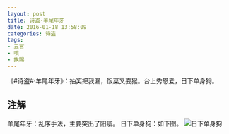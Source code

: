 ```yaml
---
layout: post
title: 诗盗·羊尾年牙
date: 2016-01-18 13:58:09
categories: 诗盗
tags:
- 五言
- 喷
- 挨踢
---
```

《#诗盗#·羊尾年牙》：抽奖把我漏，饭菜又耍猴。台上秀恩爱，日下单身狗。

## 注解
羊尾年牙：乱序手法，主要突出了阳痿。
日下单身狗：如下图。
![日下单身狗](/images/2016/20160118-0.jpg)


